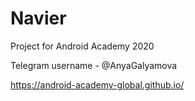 # Navier
Project for Android Academy 2020

Telegram username - @AnyaGalyamova

https://android-academy-global.github.io/

